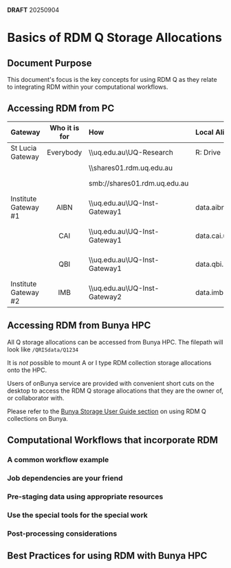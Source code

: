 **DRAFT** 20250904

# Basics of RDM Q Storage Allocations

## Document Purpose
This document's focus is the key concepts for using RDM Q as they relate to integrating RDM within your computational workflows.

## Accessing RDM from PC

|Gateway|Who it is for|How|Local Aliases|Notes|
|:---|:---:|:---|:---|:---|
|St Lucia Gateway|Everybody|\\\\uq.edu.au\UQ-Research|R: Drive|Windows|
|||\\\\shares01.rdm.uq.edu.au||Windows|
|||smb://shares01.rdm.uq.edu.au||MacOS and Linux|
|Institute Gateway #1|AIBN|\\\\uq.edu.au\UQ-Inst-Gateway1|data.aibn.uq.edu.au|Q storage allocations only|
||CAI|\\\\uq.edu.au\UQ-Inst-Gateway1|data.cai.uq.edu.au|Q storage allocations only|
||QBI|\\\\uq.edu.au\UQ-Inst-Gateway1|data.qbi.uq.edu.au|Q storage allocations only|
|Institute Gateway #2|IMB|\\\\uq.edu.au\UQ-Inst-Gateway2|data.imb.uq.edu.au|Q storage allocations only|

## Accessing RDM from Bunya HPC

All Q storage allocations can be accessed from Bunya HPC. The filepath will look like `/QRISdata/Q1234` 

It is *not* possible to mount A or I type RDM collection storage allocations onto the HPC.

Users of onBunya service are provided with convenient short cuts on the desktop to access the RDM Q storage allocations that they are the owner of, or collaborator with.

Please refer to the [Bunya Storage User Guide section](https://github.com/UQ-RCC/hpc-docs/blob/main/guides/Bunya-UserData-Guide.md#qrisdata) on using RDM Q collections on Bunya.

## Computational Workflows that incorporate RDM

### A common workflow example

### Job dependencies are your friend

### Pre-staging data using appropriate resources

### Use the special tools for the special work

### Post-processing considerations

## Best Practices for using RDM with Bunya HPC




